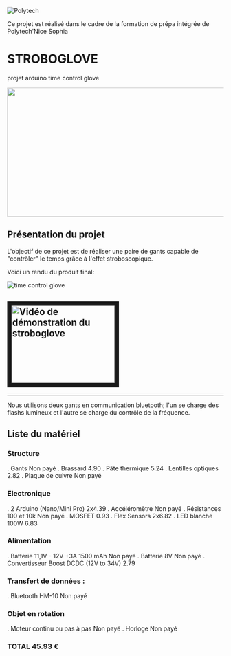 




![Polytech](http://www.polytechnice.fr/jahia/jsp/jahia/templates/inc/img/polytech_nice-sophia.png)

Ce projet est réalisé dans le cadre de la formation de prépa intégrée de Polytech'Nice Sophia




# STROBOGLOVE
projet arduino time control glove 

<img src="https://i.makeagif.com/media/3-14-2017/wE9W5J.gif" width="600" height="300">
<!--https://i.makeagif.com/media/1-31-2017/7Gys2-.gif pour une meilleur qualité mais qui marche pas avec l'HTML-->


## Présentation du projet
L'objectif de ce projet est de réaliser une paire de gants capable de "contrôler" le temps grâce à l'effet stroboscopique.

Voici un rendu du produit final: 

![time control glove](https://i.makeagif.com/media/6-01-2018/QaOAMd.gif)




## <a href="http://www.youtube.com/watch?feature=player_embedded&v=jR2pRvadDSw " target="_blank"><img src="http://img.youtube.com/vi/jR2pRvadDSw/0.jpg" alt="Vidéo de démonstration du stroboglove" width="240" height="180" border="10" /></a>


***

Nous utilisons deux gants en communication bluetooth; l'un se charge des flashs lumineux et l'autre se charge du contrôle de la fréquence.

## Liste du matériel
### Structure 	
. Gants	Non payé
. Brassard	4.90
. Pâte thermique	5.24
. Lentilles optiques	2.82
. Plaque de cuivre	Non payé
### Electronique 	
. 2 Arduino (Nano/Mini Pro)	2x4.39
. Accéléromètre	Non payé
. Résistances 100 et 10k	Non payé
. MOSFET	0.93
. Flex Sensors	2x6.82
. LED blanche 100W	6.83
### Alimentation 	
. Batterie 11,1V - 12V +3A 1500 mAh	Non payé
. Batterie 8V	Non payé
. Convertisseur Boost DCDC (12V to 34V)	2.79
### Transfert de données :	
. Bluetooth HM-10	Non payé
### Objet en rotation	
. Moteur continu ou pas à pas	Non payé
. Horloge	Non payé
### TOTAL	45.93 €
